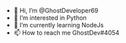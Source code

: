- 👋 Hi, I’m @GhostDeveloper69
- 👀 I’m interested in Python
- 🌱 I’m currently learning NodeJs
- 📫 How to reach me GhostDev#4054
